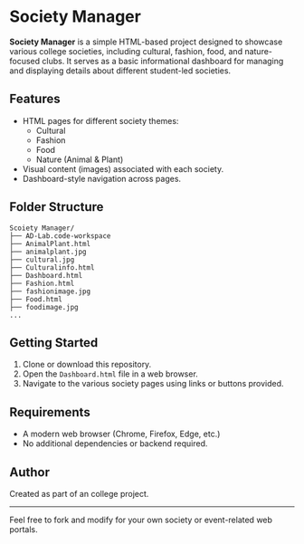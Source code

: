 # Society Manager

**Society Manager** is a simple HTML-based project designed to showcase various college societies, including cultural, fashion, food, and nature-focused clubs. It serves as a basic informational dashboard for managing and displaying details about different student-led societies.

## Features

- HTML pages for different society themes:
  - Cultural
  - Fashion
  - Food
  - Nature (Animal & Plant)
- Visual content (images) associated with each society.
- Dashboard-style navigation across pages.

## Folder Structure

```
Scoiety Manager/
├── AD-Lab.code-workspace
├── AnimalPlant.html
├── animalplant.jpg
├── cultural.jpg
├── Culturalinfo.html
├── Dashboard.html
├── Fashion.html
├── fashionimage.jpg
├── Food.html
├── foodimage.jpg
...
```

## Getting Started

1. Clone or download this repository.
2. Open the `Dashboard.html` file in a web browser.
3. Navigate to the various society pages using links or buttons provided.

## Requirements

- A modern web browser (Chrome, Firefox, Edge, etc.)
- No additional dependencies or backend required.

## Author

Created as part of an college project.

---

Feel free to fork and modify for your own society or event-related web portals.
